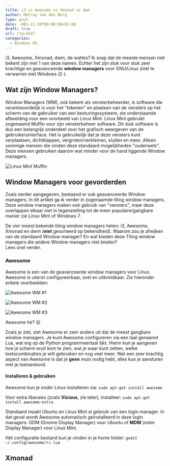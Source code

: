 ```yaml
---
title: i3 vs Awesome vs Xmonad vs dwm
author: Melroy van den Berg
type: post
date: -001-11-30T00:00:00+01:00
draft: true
url: /?p=1647
categories:
  - Windows OS
---
```


i3, Awesome, Xmonad, dwm, de wattes? Ik snap dat de meeste mensen niet bekent zijn met 1 van deze namen. Echter het zijn stuk voor stuk zeer krachtige en geavanceerde **window managers** voor GNU/Linux (niet te verwarren met Windows 😉 ).

## Wat zijn Window Managers?

Window Managers (WM), ook bekent als vensterbeheerder, is software die verantwoordelijk is voor het "tekenen" en plaatsen van de vensters op het scherm van de gebruiker van een besturingssysteem, zie onderstaande afbeelding voor een voorbeeld van Linux Mint. Linux Mint gebruikt zogenaamd Muffin voor zijn vensterbeheer software. Dit stuk software is dus een belangrijk onderdeel voor het grafisch weergeven van de gebruikersinterface. Het is gebruikelijk dat je deze vensters kunt verplaatsen, dichtklappen, vergroten/verkleinen, sluiten en meer. Alleen sommige mensen die vinden deze standaard mogelijkheden "ouderwets". Deze mensen gebruiken daarom wat minder voor de hand liggende Window managers.

![Linux Mint Muffin](/images/2014/05/linux_mint.png "Linux Mint - maakt gebruik van Muffin (fork van Mutter)")

## Window Managers voor gevorderden

Zoals eerder aangegeven, bestaand er ook geavanceerde Window managers. In dit artikel ga ik verder in zogenaamde tiling window managers. Deze window managers maken ook gebruik van "vensters", maar deze overlappen elkaar niet in tegenstelling tot de meer populaire/gangbare manier zie Linux Mint of Windows 7.

De vier meest bekende tiling window managers heten: i3, Awesome, Xmonad en dwm (**niet** gesorteerd op bekendheid). Waarom zou je afwijken van de standaard Window manager? En wat bieden deze Tiling window managers die andere Window managers niet bieden?  
Lees snel verder.

### Awesome

Awesome is een van de geavanceerde window managers voor Linux. Awesome is uiterst configureerbaar, snel en uitbreidbaar. Zie hieronder enkele voorbeelden:

![](/images/2014/05/archlinux_awesome_wm.png "Awesome WM #1")

![](/images/2014/05/arch_linux_and_awesome.png "Awesome WM #2")

![](/images/2014/05/Awesome_WM.png "Awesome WM #3")

Awesome hè? 😛

Zoals je ziet, ziet Awesome er zeer anders uit dat de meest gangbare window managers. Je kunt Awesome configureren via een taal genaamd Lua, wat erg op de Python programmeertaal lijkt. Hierin kun je aangeven hoe je scherm eruit kom te zien, wat je waar kunt zetten, welke toetscombinaties je wilt gebruiken en nog veel meer. Wat een zeer krachtig aspect van Awesome is dat je **geen** muis nodig hebt, alles kun je aansturen met je toetsenbord.

#### Installeren & gebruiken

Awesome kun je onder Linux installeren via: `sudo apt-get install awesome`

Voor extra libaraies (zoals **Vicious**, zie later), installeer: `sudo apt-get install awesome-extra`

Standaard maakt Ubuntu en Linux Mint al gebruik van een login manager. In dat geval wordt Awesome automatisch geïnstalleerd in deze login managers: GDM (Gnome Display Manager) voor Ubuntu of **MDM** (mdm Display Manager) voor Linux Mint.

Het configuratie bestand kun je vinden in je home folder: `gedit ~/.config/awesome/rc.lua`

## Xmonad
